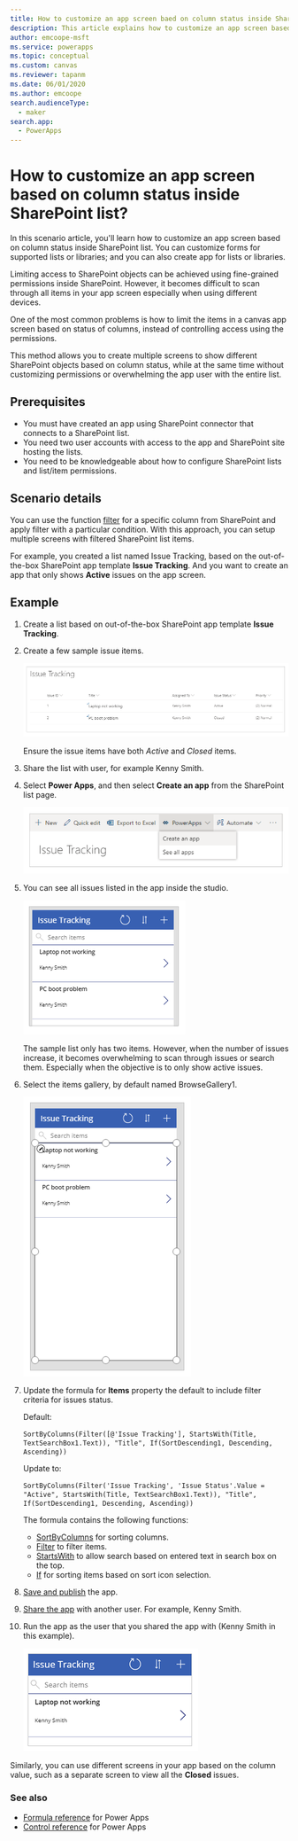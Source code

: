 ```yaml
---
title: How to customize an app screen baed on column status inside SharePoint list. | Microsoft Docs
description: This article explains how to customize an app screen based on column status inside SharePoint list.
author: emcoope-msft
ms.service: powerapps
ms.topic: conceptual
ms.custom: canvas
ms.reviewer: tapanm
ms.date: 06/01/2020
ms.author: emcoope
search.audienceType: 
  - maker
search.app: 
  - PowerApps
---
```

# How to customize an app screen based on column status inside SharePoint list?

In this scenario article, you'll learn how to customize an app screen based on column status inside SharePoint list. You can customize forms for supported lists or libraries; and you can also create app for lists or libraries.

Limiting access to SharePoint objects can be achieved using fine-grained permissions inside SharePoint. However, it becomes difficult to scan through all items in your app screen especially when using different devices. 

One of the most common problems is how to limit the items in a canvas app screen based on status of columns, instead of controlling access using the permissions.

This method allows you to create multiple screens to show different SharePoint objects based on column status, while at the same time without customizing permissions or overwhelming the app user with the entire list.

## Prerequisites

- You must have created an app using SharePoint connector that connects to a SharePoint list.
- You need two user accounts with access to the app and SharePoint site hosting the lists.
- You need to be knowledgeable about how to configure SharePoint lists and list/item permissions.

## Scenario details

You can use the function [filter](../functions/function-filter-lookup.md) for a specific column from SharePoint and apply filter with a particular condition. With this approach, you can setup multiple screens with filtered SharePoint list items.

For example, you created a list named Issue Tracking, based on the out-of-the-box SharePoint app template **Issue Tracking**. And you want to create an app that only shows **Active** issues on the app screen. 

## Example

1. Create a list based on out-of-the-box SharePoint app template **Issue Tracking**.

1. Create a few sample issue items.

    ![Issue tracking sample items](./media/sharepoint-scenarios-customize-view-based-on-column-status/issue-tracking-list-items.png "Issue tracking sample items")

    Ensure the issue items have both *Active* and *Closed* items.

1. Share the list with user, for example Kenny Smith.

1. Select **Power Apps**, and then select **Create an app** from the SharePoint list page.

    ![Create an app](./media/sharepoint-scenarios-customize-view-based-on-column-status/create-app.png "Create an app")

1. You can see all issues listed in the app inside the studio.

    ![List of issues](./media/sharepoint-scenarios-customize-view-based-on-column-status/app-list-of-issues.png "List of issues")

    The sample list only has two items. However, when the number of issues increase, it becomes overwhelming to scan through issues or search them. Especially when the objective is to only show active issues.

1. Select the items gallery, by default named BrowseGallery1.

    ![Items gallery](./media/sharepoint-scenarios-customize-view-based-on-column-status/select-browse-gallery.png "Items gallery")

1. Update the formula for **Items** property the default to include filter criteria for issues status.

    Default:

    ```powerapps-dot
    SortByColumns(Filter([@'Issue Tracking'], StartsWith(Title, TextSearchBox1.Text)), "Title", If(SortDescending1, Descending, Ascending))
    ```

    Update to:

    ```powerapps-dot
    SortByColumns(Filter('Issue Tracking', 'Issue Status'.Value = "Active", StartsWith(Title, TextSearchBox1.Text)), "Title", If(SortDescending1, Descending, Ascending))
    ```

    The formula contains the following functions:

    - [SortByColumns](../functions/function-sort.md) for sorting columns.
    - [Filter](../functions/function-filter-lookup.md) to filter items.
    - [StartsWith](../functions/function-startswith.md) to allow search based on entered text in search box on the top.
    - [If](../functions/function-if.md) for sorting items based on sort icon selection.

1. [Save and publish](../save-publish-app.md) the app.

1. [Share the app](../share-app.md) with another user. For example, Kenny Smith.

1. Run the app as the user that you shared the app with (Kenny Smith in this example).

    ![App, as run by the user](./media/sharepoint-scenarios-customize-view-based-on-column-status/user-runs-app.png "App, as run by the user")

Similarly, you can use different screens in your app based on the column value, such as a separate screen to view all the **Closed** issues.

### See also

- [Formula reference](../formula-reference.md) for Power Apps
- [Control reference](../reference-properties.md) for Power Apps
